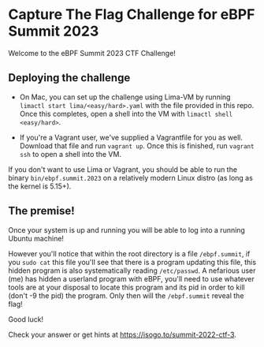 # Capture The Flag Challenge for eBPF Summit 2023

Welcome to the eBPF Summit 2023 CTF Challenge!

## Deploying the challenge

* On Mac, you can set up the challenge using Lima-VM by running `limactl start
  lima/<easy/hard>.yaml` with the file provided in this repo. Once this
  completes, open a shell into the VM with `limactl shell <easy/hard>`.

* If you're a Vagrant user, we've supplied a Vagrantfile for you as well.
  Download that file and run `vagrant up`. Once this is finished, run `vagrant
  ssh` to open a shell into the VM.

If you don't want to use Lima or Vagrant, you should be able to run the binary
`bin/ebpf.summit.2023` on a relatively modern Linux distro (as long as the
kernel is 5.15+).

## The premise!

Once your system is up and running you will be able to log into a running
Ubuntu machine!

However you'll notice that within the root directory is a file `/ebpf.summit`,
if you `sudo cat` this file you'll see that there is a program updating this
file, this hidden program is also systematically reading `/etc/passwd`. A
nefarious user (me) has hidden a userland program with eBPF, you'll need to use
whatever tools are at your disposal to locate this program and its pid in order
to kill (don't -9 the pid) the program. Only then will the `/ebpf.summit`
reveal the flag!

Good luck!

Check your answer or get hints at https://isogo.to/summit-2022-ctf-3.
